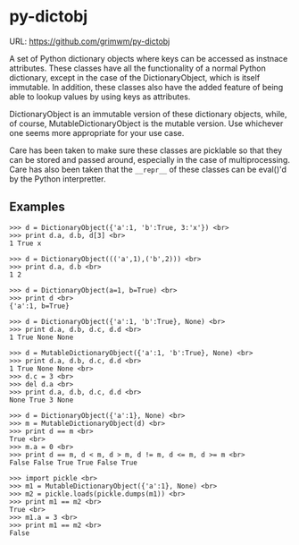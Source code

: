 py-dictobj
==========

URL: https://github.com/grimwm/py-dictobj

A set of Python dictionary objects where keys can be accessed as instnace attributes.
These classes have all the functionality of a normal Python dictionary, except
in the case of the DictionaryObject, which is itself immutable.  In addition,
these classes also have the added feature of being able to lookup values by
using keys as attributes.

DictionaryObject is an immutable version of these dictionary objects, while, of
course, MutableDictionaryObject is the mutable version.  Use whichever one
seems more appropriate for your use case.

Care has been taken to make sure these classes are picklable so that they can be
stored and passed around, especially in the case of multiprocessing.  Care has
also been taken that the `__repr__` of these classes can be eval()'d by the Python
interpretter.

Examples
--------
    >>> d = DictionaryObject({'a':1, 'b':True, 3:'x'}) <br>
    >>> print d.a, d.b, d[3] <br>
    1 True x
    
    >>> d = DictionaryObject((('a',1),('b',2))) <br>
    >>> print d.a, d.b <br>
    1 2
  
    >>> d = DictionaryObject(a=1, b=True) <br>
    >>> print d <br>
    {'a':1, b=True}
  
    >>> d = DictionaryObject({'a':1, 'b':True}, None) <br>
    >>> print d.a, d.b, d.c, d.d <br>
    1 True None None
    
    >>> d = MutableDictionaryObject({'a':1, 'b':True}, None) <br>
    >>> print d.a, d.b, d.c, d.d <br>
    1 True None None <br>
    >>> d.c = 3 <br>
    >>> del d.a <br>
    >>> print d.a, d.b, d.c, d.d <br>
    None True 3 None
  
    >>> d = DictionaryObject({'a':1}, None) <br>
    >>> m = MutableDictionaryObject(d) <br>
    >>> print d == m <br>
    True <br>
    >>> m.a = 0 <br>
    >>> print d == m, d < m, d > m, d != m, d <= m, d >= m <br>
    False False True True False True
  
    >>> import pickle <br>
    >>> m1 = MutableDictionaryObject({'a':1}, None) <br>
    >>> m2 = pickle.loads(pickle.dumps(m1)) <br>
    >>> print m1 == m2 <br>
    True <br>
    >>> m1.a = 3 <br>
    >>> print m1 == m2 <br>
    False
    